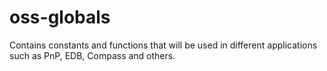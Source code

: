 # oss-globals
Contains constants and functions that will be used in different applications such as PnP,  EDB, Compass and others.
